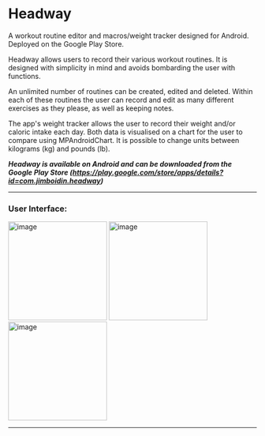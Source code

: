 # Headway
A workout routine editor and macros/weight tracker designed for Android. Deployed on the Google Play Store.

Headway allows users to record their various workout routines. It is designed with simplicity in mind and avoids bombarding the user with functions.

An unlimited number of routines can be created, edited and deleted. Within each of these routines the user can record and edit as many different exercises as they please, as well as keeping notes. 

The app's weight tracker allows the user to record their weight and/or caloric intake each day. Both data is visualised on a chart for the user to compare using MPAndroidChart. It is possible to change units between kilograms (kg) and pounds (lb).

**_Headway is available on Android and can be downloaded from the Google Play Store (https://play.google.com/store/apps/details?id=com.jimboidin.headway)_**

---

### User Interface:

<img width="200" alt="image" src="https://github.com/jamesclackett/Headway-Android/assets/55019466/c1a75d4d-3d27-4076-be09-9e426ea14a77">
<img width="200" alt="image" src="https://github.com/jamesclackett/Headway-Android/assets/55019466/eb43773f-783c-40cc-94f3-1fb6230108e6">
<img width="200" alt="image" src="https://github.com/jamesclackett/Headway-Android/assets/55019466/88d53f34-5dfc-4e5d-a5de-c8db4650b0b8">

---
